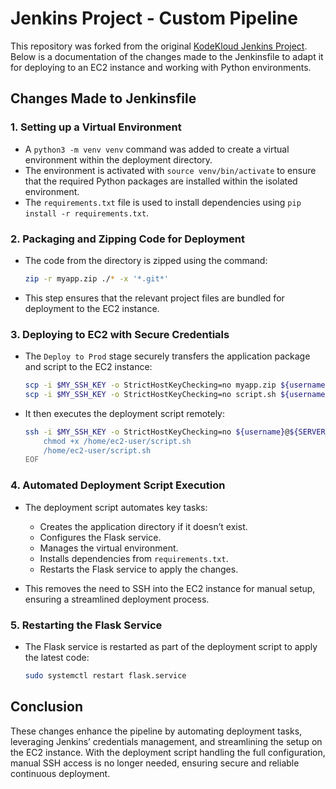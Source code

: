 # Jenkins Project - Custom Pipeline

This repository was forked from the original [KodeKloud Jenkins Project](https://github.com/kodekloudhub/course-jenkins-project). Below is a documentation of the changes made to the Jenkinsfile to adapt it for deploying to an EC2 instance and working with Python environments.

## Changes Made to Jenkinsfile

### 1. **Setting up a Virtual Environment**
   - A `python3 -m venv venv` command was added to create a virtual environment within the deployment directory.
   - The environment is activated with `source venv/bin/activate` to ensure that the required Python packages are installed within the isolated environment.
   - The `requirements.txt` file is used to install dependencies using `pip install -r requirements.txt`.

### 2. **Packaging and Zipping Code for Deployment**
   - The code from the directory is zipped using the command:
     ```bash
     zip -r myapp.zip ./* -x '*.git*'
     ```
   - This step ensures that the relevant project files are bundled for deployment to the EC2 instance.

### 3. **Deploying to EC2 with Secure Credentials**
   - The `Deploy to Prod` stage securely transfers the application package and script to the EC2 instance:
     ```bash
     scp -i $MY_SSH_KEY -o StrictHostKeyChecking=no myapp.zip ${username}@${SERVER_IP}:/home/ec2-user/
     scp -i $MY_SSH_KEY -o StrictHostKeyChecking=no script.sh ${username}@${SERVER_IP}:/home/ec2-user/
     ```

   - It then executes the deployment script remotely:
     ```bash
     ssh -i $MY_SSH_KEY -o StrictHostKeyChecking=no ${username}@${SERVER_IP} << EOF
         chmod +x /home/ec2-user/script.sh
         /home/ec2-user/script.sh
     EOF
     ```

### 4. **Automated Deployment Script Execution**
   - The deployment script automates key tasks:
     - Creates the application directory if it doesn’t exist.
     - Configures the Flask service.
     - Manages the virtual environment.
     - Installs dependencies from `requirements.txt`.
     - Restarts the Flask service to apply the changes.

   - This removes the need to SSH into the EC2 instance for manual setup, ensuring a streamlined deployment process.

### 5. **Restarting the Flask Service**
   - The Flask service is restarted as part of the deployment script to apply the latest code:
     ```bash
     sudo systemctl restart flask.service
     ```

## Conclusion
These changes enhance the pipeline by automating deployment tasks, leveraging Jenkins’ credentials management, and streamlining the setup on the EC2 instance. With the deployment script handling the full configuration, manual SSH access is no longer needed, ensuring secure and reliable continuous deployment.
